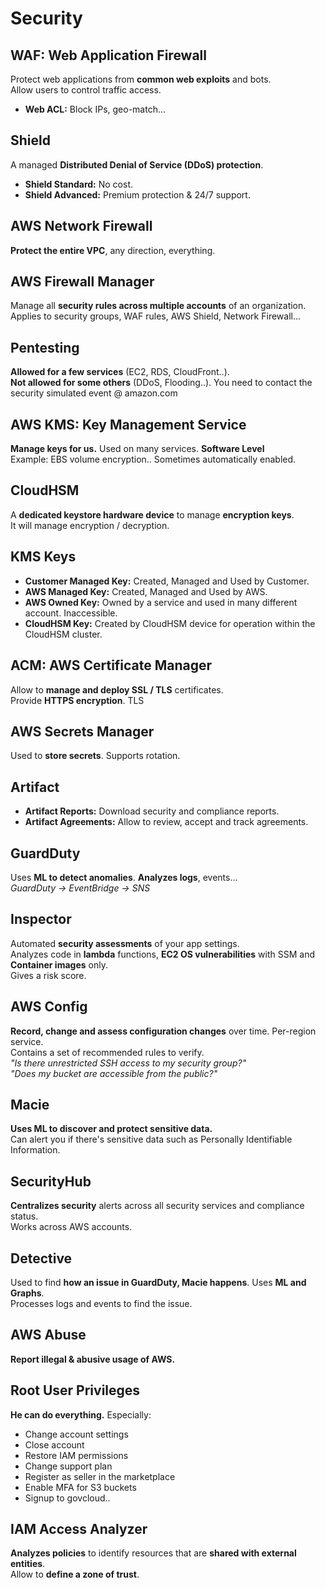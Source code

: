 # Security

## WAF: Web Application Firewall

Protect web applications from **common web exploits** and bots.  
Allow users to control traffic access.
- **Web ACL:** Block IPs, geo-match...

## Shield

A managed **Distributed Denial of Service (DDoS) protection**.
- **Shield Standard:** No cost.
- **Shield Advanced:** Premium protection & 24/7 support.

## AWS Network Firewall

**Protect the entire VPC**, any direction, everything.

## AWS Firewall Manager

Manage all **security rules across multiple accounts** of an organization.
Applies to security groups, WAF rules, AWS Shield, Network Firewall...

## Pentesting

**Allowed for a few services** (EC2, RDS, CloudFront..).   
**Not allowed for some others** (DDoS, Flooding..).
You need to contact the security simulated event @ amazon.com

## AWS KMS: Key Management Service

**Manage keys for us.** Used on many services. **Software Level**  
Example: EBS volume encryption.. Sometimes automatically enabled.

## CloudHSM

A **dedicated keystore hardware device** to manage **encryption keys**.  
It will manage encryption / decryption.

## KMS Keys

- **Customer Managed Key:** Created, Managed and Used by Customer.
- **AWS Managed Key:** Created, Managed and Used by AWS.
- **AWS Owned Key:** Owned by a service and used in many different account. Inaccessible.
- **CloudHSM Key:** Created by CloudHSM device for operation within the CloudHSM cluster.

## ACM: AWS Certificate Manager

Allow to **manage and deploy SSL / TLS** certificates.  
Provide **HTTPS encryption**. TLS

## AWS Secrets Manager

Used to **store secrets**. Supports rotation.

## Artifact

- **Artifact Reports:** Download security and compliance reports.  
- **Artifact Agreements:** Allow to review, accept and track agreements.  

## GuardDuty 

Uses **ML to detect anomalies**. **Analyzes logs**, events...  
*GuardDuty -> EventBridge -> SNS*

## Inspector

Automated **security assessments** of your app settings.  
Analyzes code in **lambda** functions, **EC2 OS vulnerabilities** with SSM and **Container images** only.  
Gives a risk score.

## AWS Config

**Record, change and assess configuration changes** over time. Per-region service.  
Contains a set of recommended rules to verify.  
*"Is there unrestricted SSH access to my security group?"*  
*"Does my bucket are accessible from the public?"*

## Macie

**Uses ML to discover and protect sensitive data.**  
Can alert you if there's sensitive data such as Personally Identifiable Information.

## SecurityHub

**Centralizes security** alerts across all security services and compliance status.  
Works across AWS accounts.

## Detective

Used to find **how an issue in GuardDuty, Macie happens**. Uses **ML and Graphs**.  
Processes logs and events to find the issue.

## AWS Abuse

**Report illegal & abusive usage of AWS.**

## Root User Privileges

**He can do everything.**
Especially:
- Change account settings
- Close account
- Restore IAM permissions
- Change support plan
- Register as seller in the marketplace
- Enable MFA for S3 buckets
- Signup to govcloud..

## IAM Access Analyzer

**Analyzes policies** to identify resources that are **shared with external entities**.  
Allow to **define a zone of trust**.
